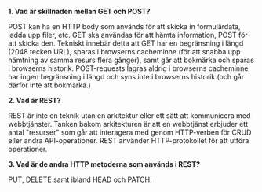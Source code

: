 **1. Vad är skillnaden mellan GET och POST?**

POST kan ha en HTTP body som används för att skicka in formulärdata, ladda upp filer, etc. GET ska användas för att hämta information, POST för att skicka den. Tekniskt innebär detta att GET har en begränsning i längd (2048 tecken URL), sparas i browserns cacheminne (för att snabba upp hämtning av samma resurs flera gånger), samt går att bokmärka och sparas i browserns historik. POST-requests lagras aldrig i browserns cacheminne, har ingen begränsning i längd och syns inte i browserns historik (och går därför inte att bokmärka.)

**2. Vad är REST?**

REST är inte en teknik utan en arkitektur eller ett sätt att kommunicera med webbtjänster. Tanken bakom arkitekturen är att en webbtjänst erbjuder ett antal "resurser" som går att interagera med genom HTTP-verben för CRUD eller andra API-operationer. REST använder HTTP-protokollet för att utföra operationer.

**3. Vad är de andra HTTP metoderna som används i REST?**

PUT, DELETE samt ibland HEAD och PATCH.